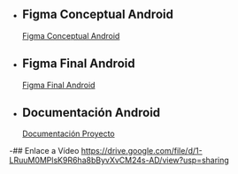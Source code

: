 - ## Figma Conceptual Android
  [Figma Conceptual Android](https://www.figma.com/design/xPsmM60g44O3JyILapubrh/SquadMe?node-id=0-1&t=yUQ02REiaNkNig4D-0)

- ## Figma Final Android
  [Figma Final Android](https://www.figma.com/design/70ab3G2rfmvpu4wxCsTzro/SquadMe-Final?node-id=0-1&t=7IHDo30v8zq2ZR2g-0)

- ## Documentación Android
  [Documentación Proyecto](https://drive.google.com/drive/folders/1_onbWAawlIQkOTOJaZJRAYYlCHnlEJwm?usp=drive_link)

-## Enlace a Vídeo
https://drive.google.com/file/d/1-LRuuM0MPlsK9R6ha8bByvXvCM24s-AD/view?usp=sharing
